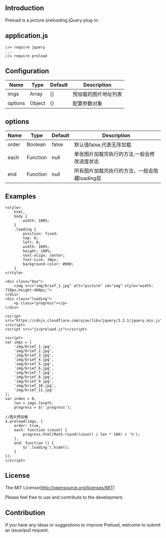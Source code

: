 ## Introduction

Preload is a picture preloading jQuery plug-in.

## application.js

```
//= require jquery
...
//= require preload
```
## Configuration

| Name      | Type    | Default   | Description |
| --------  | ------  | --------- | ------------ |
| imgs      | Array   |   []      | 预加载的图片地址列表 |
| options   | Object  |   {}      | 配置参数对象 |

## options

| Name      | Type    |  Default  | Description |
| --------  | ------  | --------- | ------------ |
| order     | Boolean  |   false   | 默认值false,代表无序加载 |
| each      | Function |   null    | 单张图片加载完执行的方法,一般会修改进度状态 |
| end     	| Function |   null    | 所有图片加载完执行的方法，一般会隐藏loading层 |

## Examples

```
<style>
	html,
	body {
	    width: 100%;
	}
	.loading {
	    position: fixed;
	    top: 0;
	    left: 0;
	    width: 100%;
	    height: 100%;
	    text-align: center;
	    font-size: 30px;
	    background-color: #000;
	}
</style>

<div class="box">
	<img src="img/brief_1.jpg" alt="picture" id="img" style="width: 720px;height:400px;">
</div>
<div class="loading">
    <p class="progress"></p>
</div>

<script src="https://cdnjs.cloudflare.com/ajax/libs/jquery/3.3.1/jquery.min.js"></script>
<script src="js/preload.js"></script>

<script>
var imgs = [
    'img/brief_1.jpg',
    'img/brief_2.jpg',
    'img/brief_3.jpg',
    'img/brief_4.jpg',
    'img/brief_5.jpg',
    'img/brief_6.jpg',
    'img/brief_7.jpg',
    'img/brief_8.jpg',
    'img/brief_9.jpg',
    'img/brief_10.jpg',
    'img/brief_11.jpg'
];
var index = 0,
    len = imgs.length,
    progress = $('.progress');

//图片预加载
$.preload(imgs, {
    order: true,
    each: function (count) {
        progress.html(Math.round((count) / len * 100) + '%');
    },
    end: function () {
        $('.loading').hide();
    }
});
</script>
```

## License

The MIT License(http://opensource.org/licenses/MIT)

Please feel free to use and contribute to the development.

## Contribution

If you have any ideas or suggestions to improve Preload, welcome to submit an issue/pull request.
